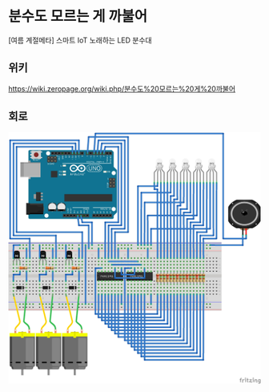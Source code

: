 # 분수도 모르는 게 까불어
[여름 계절메타] 스마트 IoT 노래하는 LED 분수대

## 위키
https://wiki.zeropage.org/wiki.php/분수도%20모르는%20게%20까불어

## 회로
![Circuit](images/fountain_arduino_shift_register_bb.jpg)
